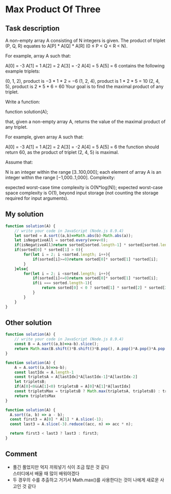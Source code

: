 # Max Product Of Three
## Task description
A non-empty array A consisting of N integers is given. The product of triplet (P, Q, R) equates to A[P] * A[Q] * A[R] (0 ≤ P < Q < R < N).

For example, array A such that:

  A[0] = -3
  A[1] = 1
  A[2] = 2
  A[3] = -2
  A[4] = 5
  A[5] = 6
contains the following example triplets:

(0, 1, 2), product is −3 * 1 * 2 = −6
(1, 2, 4), product is 1 * 2 * 5 = 10
(2, 4, 5), product is 2 * 5 * 6 = 60
Your goal is to find the maximal product of any triplet.

Write a function:

function solution(A);

that, given a non-empty array A, returns the value of the maximal product of any triplet.

For example, given array A such that:

  A[0] = -3
  A[1] = 1
  A[2] = 2
  A[3] = -2
  A[4] = 5
  A[5] = 6
the function should return 60, as the product of triplet (2, 4, 5) is maximal.

Assume that:

N is an integer within the range [3..100,000];
each element of array A is an integer within the range [−1,000..1,000].
Complexity:

expected worst-case time complexity is O(N*log(N));
expected worst-case space complexity is O(1), beyond input storage (not counting the storage required for input arguments).  
## My solution
```js
function solution(A) {
    // write your code in JavaScript (Node.js 8.9.4)
    let sorted = A.sort((a,b)=>Math.abs(b)-Math.abs(a));
    let isNegativeAll = sorted.every(v=>v<0);
    if(isNegativeAll)return sorted[sorted.length-1] * sorted[sorted.length-2] * sorted[sorted.length-3];
    if(sorted[0] * sorted[1] > 0){
        for(let i = 2; i <sorted.length; i++){
            if(sorted[i]>=0)return sorted[0]* sorted[1] *sorted[i];
        }
    }else{
        for(let i = 2; i <sorted.length; i++){
            if(sorted[i]<=0)return sorted[0]* sorted[1] *sorted[i];
            if(i === sorted.length-1){
                return sorted[0] < 0 ? sorted[1] * sorted[2] * sorted[3] : sorted[0] * sorted[2] * sorted[3];
            }
        }
    }
}
```
## Other solution
```js
function solution(A) {
    // write your code in JavaScript (Node.js 8.9.4)
    const B = A.sort((a,b)=>a-b).slice();
    return Math.max(B.shift()*B.shift()*B.pop(), A.pop()*A.pop()*A.pop());
}
```
```js
function solution(A) {
    A = A.sort((a,b)=>a-b);
    const lastIdx = A.length-1
    const tripletsA = A[lastIdx]*A[lastIdx-1]*A[lastIdx-2]
    let tripletsB;
    if(A[0]<0&&A[1]<0) tripletsB = A[0]*A[1]*A[lastIdx]
    const tripletsMax = tripletsB ? Math.max(tripletsA, tripletsB) : tripletsA
    return tripletsMax
}
```
```js
function solution(A) {
  A.sort((a, b) => a - b);
  const first3 = A[0] * A[1] * A.slice(-1);
  const last3 = A.slice(-3).reduce((acc, n) => acc * n);

  return first3 < last3 ? last3 : first3;
}
```
## Comment
- 풀긴 풀었지만 억지 끼워넣기 식이 조금 많은 것 같다  
스터디에서 배울 때 많이 배워야겠다
- 두 경우의 수를 추출하고 거기서 Math.max()를 사용한다는 것이 나에게 새로운 사고인 것 같다